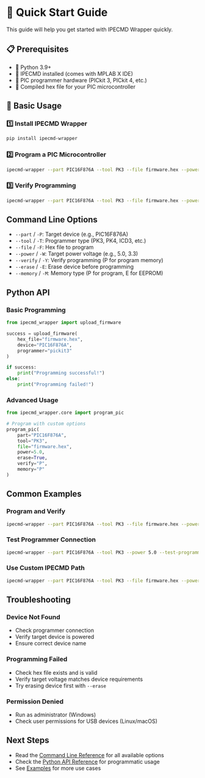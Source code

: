# 🚀 Quick Start Guide

This guide will help you get started with IPECMD Wrapper quickly.

## 📋 Prerequisites

- 🐍 Python 3.9+
- 🔧 IPECMD installed (comes with MPLAB X IDE)
- 📱 PIC programmer hardware (PICkit 3, PICkit 4, etc.)
- 📄 Compiled hex file for your PIC microcontroller

## 🎯 Basic Usage

### 1️⃣ Install IPECMD Wrapper

```bash
pip install ipecmd-wrapper
```

### 2️⃣ Program a PIC Microcontroller

```bash
ipecmd-wrapper --part PIC16F876A --tool PK3 --file firmware.hex --power 5.0
```

### 3️⃣ Verify Programming

```bash
ipecmd-wrapper --part PIC16F876A --tool PK3 --file firmware.hex --power 5.0 --verify P
```

## Command Line Options

- `--part` / `-P`: Target device (e.g., PIC16F876A)
- `--tool` / `-T`: Programmer type (PK3, PK4, ICD3, etc.)
- `--file` / `-F`: Hex file to program
- `--power` / `-W`: Target power voltage (e.g., 5.0, 3.3)
- `--verify` / `-Y`: Verify programming (P for program memory)
- `--erase` / `-E`: Erase device before programming
- `--memory` / `-M`: Memory type (P for program, E for EEPROM)

## Python API

### Basic Programming

```python
from ipecmd_wrapper import upload_firmware

success = upload_firmware(
    hex_file="firmware.hex",
    device="PIC16F876A",
    programmer="pickit3"
)

if success:
    print("Programming successful!")
else:
    print("Programming failed!")
```

### Advanced Usage

```python
from ipecmd_wrapper.core import program_pic

# Program with custom options
program_pic(
    part="PIC16F876A",
    tool="PK3",
    file="firmware.hex",
    power=5.0,
    erase=True,
    verify="P",
    memory="P"
)
```

## Common Examples

### Program and Verify

```bash
ipecmd-wrapper --part PIC16F876A --tool PK3 --file firmware.hex --power 5.0 --erase --verify P
```

### Test Programmer Connection

```bash
ipecmd-wrapper --part PIC16F876A --tool PK3 --power 5.0 --test-programmer
```

### Use Custom IPECMD Path

```bash
ipecmd-wrapper --part PIC16F876A --tool PK3 --file firmware.hex --power 5.0 --ipecmd-path "C:\custom\path\ipecmd.exe"
```

## Troubleshooting

### Device Not Found

- Check programmer connection
- Verify target device is powered
- Ensure correct device name

### Programming Failed

- Check hex file exists and is valid
- Verify target voltage matches device requirements
- Try erasing device first with `--erase`

### Permission Denied

- Run as administrator (Windows)
- Check user permissions for USB devices (Linux/macOS)

## Next Steps

- Read the [Command Line Reference](cli.md) for all available options
- Check the [Python API Reference](api.md) for programmatic usage
- See [Examples](examples.md) for more use cases
